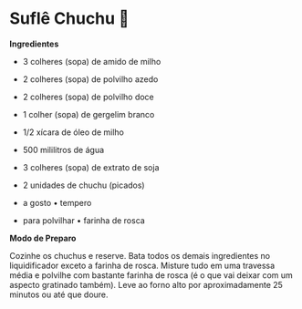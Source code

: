 # Suflê Chuchu :shallow_pan_of_food:

**Ingredientes**

- 3 colheres (sopa) de amido de milho

- 2 colheres (sopa) de polvilho azedo

- 2 colheres (sopa) de polvilho doce

- 1 colher (sopa) de gergelim branco

- 1/2 xícara de óleo de milho

- 500 mililitros de água

- 3 colheres (sopa) de extrato de soja

- 2 unidades de chuchu (picados)

- a gosto • tempero

- para polvilhar • farinha de rosca 

  

**Modo de Preparo**

Cozinhe os chuchus e reserve. Bata todos os demais ingredientes no liquidificador exceto a farinha de rosca. Misture tudo em uma travessa média e polvilhe com bastante farinha de rosca (é o que vai deixar com um aspecto gratinado também). Leve ao forno alto por aproximadamente 25 minutos ou até que doure.  

